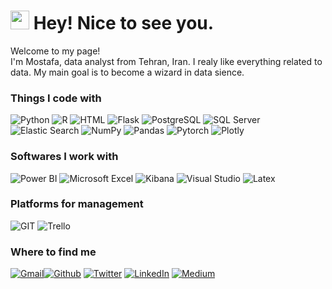 <h1><img src="https://emojis.slackmojis.com/emojis/images/1531849430/4246/blob-sunglasses.gif?1531849430" width="30"/> Hey! Nice to see you.</h1>


<p>Welcome to my page! </br> I'm Mostafa, data analyst from Tehran, Iran. I realy like everything related to data. My main goal is to become a wizard in data sience.  </p>

<h3>Things I code with</h3>
<p>
<img alt="Python" src="https://img.shields.io/badge/Python-14354C?style=flat-square&logo=python&logoColor=white" />
<img alt="R" src="https://img.shields.io/badge/R-276DC3?style=flat-square&logo=r&logoColor=white" />
<img alt="HTML" src="https://img.shields.io/badge/HTML-239120?style=flat-square&logo=html5&logoColor=white" />
<img alt="Flask" src="https://img.shields.io/badge/Flask-000000?style=flat-square&logo=flask&logoColor=white" />
<img alt="PostgreSQL" src="https://img.shields.io/badge/PostgreSQL-316192?style=flat-square&logo=postgresql&logoColor=white" />
<img alt="SQL Server" src="https://img.shields.io/badge/Microsoft%20SQL%20Server-CC2927?style=flat-square&logo=microsoft%20sql%20server&logoColor=white" />
<img alt="Elastic Search" src="https://img.shields.io/badge/Elastic_Search-005571?style=flat-square&logo=elasticsearch&logoColor=white" />
<img alt="NumPy" src="https://img.shields.io/badge/NumPy-090020?style=flat-square&logo=numpy&logoColor=white" />
<img alt="Pandas" src="https://img.shields.io/badge/Pandas-003545?style=flat-square&logo=pandas&logoColor=white" />
<img alt="Pytorch" src="https://img.shields.io/badge/Pytorch-FF3621?style=flat-square&logo=Pytorch&logoColor=white" />
<img alt="Plotly" src="https://img.shields.io/badge/Plotly-%233F4F75.svg?style=flat-square&logo=plotly&logoColor=white" />

 
<p>
<h3>Softwares I work with</h3>
<p>
<img alt="Power BI" src="https://img.shields.io/badge/Power_BI-F38020?style=flat-square&logo=power bi&logoColor=white" />
<img alt="Microsoft Excel" src="https://img.shields.io/badge/Microsoft_Excel-217346?style=flat-square&logo=microsoft-excel&logoColor=white" />
<img alt="Kibana" src="https://img.shields.io/badge/Kibana-005571?style=flat-square&logo=Kibana&logoColor=white" />
<img alt="Visual Studio" src="https://img.shields.io/badge/Visual_Studio_Code-0078D4?style=flat-square&logo=visual%20studio%20code&logoColor=white" />
<img alt="Latex" src="https://img.shields.io/badge/Latex-F22F46?style=flat-square&logo=latex&logoColor=white" />

<p>
  <h3>Platforms for management</h3>
<p>
<img alt="GIT" src="https://img.shields.io/badge/GIT-E44C30?style=flat-square&logo=git&logoColor=white" />
<img alt="Trello" src="https://img.shields.io/badge/Trello-0052CC?style=flat-square&logo=trello&logoColor=white" />
<p>
  
 
<h3>Where to find me</h3>
<p> <a href="mailto:shirii.mostafaa@gmail.com" target="_blank"><img alt="Gmail" src="https://img.shields.io/badge/Gmail-D14836?style=for-the-badge&logo=gmail&logoColor=white" /></a><a href="https://github.com/IAmMosi" target="_blank"><img alt="Github" src="https://img.shields.io/badge/GitHub-%2312100E.svg?&style=for-the-badge&logo=Github&logoColor=white" /></a> <a href="https://twitter.com/mostafaa_shirii" target="_blank"><img alt="Twitter" src="https://img.shields.io/badge/twitter-%231DA1F2.svg?&style=for-the-badge&logo=twitter&logoColor=white" /></a> <a href="https://www.linkedin.com/in/shirii-mostafaa/" target="_blank"><img alt="LinkedIn" src="https://img.shields.io/badge/linkedin-%230077B5.svg?&style=for-the-badge&logo=linkedin&logoColor=white" /></a> <a href="https://medium.com/@Mostafa_Shiri" target="_blank"><img alt="Medium" src="https://img.shields.io/badge/medium-%2312100E.svg?&style=for-the-badge&logo=medium&logoColor=white" /></a>
</p>


  
<br />
<br/>


